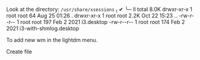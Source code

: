 
Look at the directory: `/usr/share/xsessions`
  ✔ 
    ╰─ ll
    total 8.0K
    drwxr-xr-x 1 root root   64 Aug 25 01:26 .
    drwxr-xr-x 1 root root 2.2K Oct 22 15:23 ..
    -rw-r--r-- 1 root root  197 Feb  2  2021 i3.desktop
    -rw-r--r-- 1 root root  174 Feb  2  2021 i3-with-shmlog.desktop

To add new wm in the lightdm menu.

Create file 